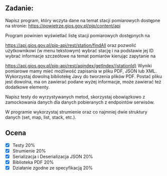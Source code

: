 ## Zadanie:

Napisz program, który wczyta dane na temat stacji pomiarowych dostępne na stronie: https://powietrze.gios.gov.pl/pjp/content/api

Program powinien wyświetlać listę stacji pomiarowych dostępnych na

https://api.gios.gov.pl/pjp-api/rest/station/findAll
oraz pozwolić użytkownikowi (w menu tekstowym) wybrać stację i na podstawie jej ID wybrać informacje szczeółowe na temat pomiarów kierując zapytanie na

https://api.gios.gov.pl/pjp-api/rest/aqindex/getIndex/{stationId}
Wyniki pomiarowe mamy mieć możliwość zapisania w pliku PDF, JSON lub XML. Wykorzystaj dowolną bibliotekę Javy do tworzenia plików PDF. Postać pliku jest dowolna, ma on zawierać podane wyżej informacje, może zawierać też dodatkowe elementy.

Napisz testy do wyrzystywanych metod, skorzystaj obowiązkowo z zamockowania danych dla danych pobieranych z endpointów serwisów.

W programie wykorzystaj strumienie oraz co najmniej dwie struktury danych (set, map, list, stack, etc.).

## Ocena

- [x] Testy 20%
- [x] Strumienie 20%
- [x] Serializacja i Deserializacja JSON 20%
- [x] Biblioteka PDF 20%
- [x] Działanie zgodne ze specyfikacją 20%

